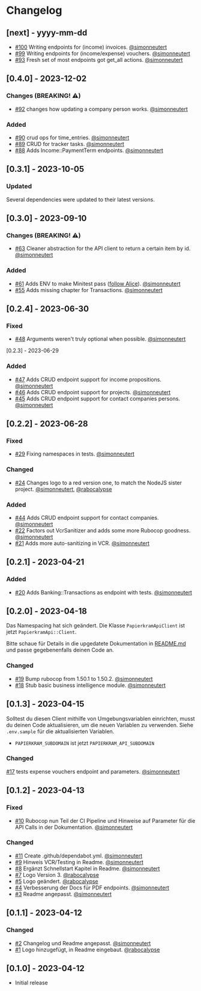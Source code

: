 # Changelog

## [next] - yyyy-mm-dd

- [#100](https://github.com/simonneutert/papierkram_api_client/pull/100) Writing endpoints for (income) invoices. [@simonneutert](https://github.com/simonneutert)
- [#99](https://github.com/simonneutert/papierkram_api_client/pull/99) Writing endpoints for (income/expense) vouchers. [@simonneutert](https://github.com/simonneutert)
- [#93](https://github.com/simonneutert/papierkram_api_client/pull/93) Fresh set of most endpoints got get_all actions. [@simonneutert](https://github.com/simonneutert)

## [0.4.0] - 2023-12-02

### Changes (BREAKING! ⚠️)

- [#92](https://github.com/simonneutert/papierkram_api_client/pull/92) changes how updating a company person works. [@simonneutert](https://github.com/simonneutert)

### Added

- [#90](https://github.com/simonneutert/papierkram_api_client/pull/90) crud ops for time_entries. [@simonneutert](https://github.com/simonneutert)
- [#89](https://github.com/simonneutert/papierkram_api_client/pull/89) CRUD for tracker tasks. [@simonneutert](https://github.com/simonneutert)
- [#88](https://github.com/simonneutert/papierkram_api_client/pull/88) Adds Income::PaymentTerm endpoints. [@simonneutert](https://github.com/simonneutert)

## [0.3.1] - 2023-10-05

### Updated

Several dependencies were updated to their latest versions.

## [0.3.0] - 2023-09-10

### Changes (BREAKING! ⚠️)

- [#63](https://github.com/simonneutert/papierkram_api_client/pull/63) Cleaner abstraction for the API client to return a certain item by id. [@simonneutert](https://github.com/simonneutert)

### Added

- [#61](https://github.com/simonneutert/papierkram_api_client/pull/61) Adds ENV to make Minitest pass ([follow Alice](https://github.com/ordinaryzelig/minispec-metadata/pull/18)). [@simonneutert](https://github.com/simonneutert)
- [#55](https://github.com/simonneutert/papierkram_api_client/pull/55) Adds missing chapter for Transactions. [@simonneutert](https://github.com/simonneutert)

## [0.2.4] - 2023-06-30

### Fixed

- [#48](https://github.com/simonneutert/papierkram_api_client/pull/48) Arguments weren't truly optional when possible. [@simonneutert](https://github.com/simonneutert)

[0.2.3] - 2023-06-29

### Added

- [#47](https://github.com/simonneutert/papierkram_api_client/pull/47) Adds CRUD endpoint support for income propositions. [@simonneutert](https://github.com/simonneutert)
- [#46](https://github.com/simonneutert/papierkram_api_client/pull/46) Adds CRUD endpoint support for projects. [@simonneutert](https://github.com/simonneutert)
- [#45](https://github.com/simonneutert/papierkram_api_client/pull/45) Adds CRUD endpoint support for contact companies persons. [@simonneutert](https://github.com/simonneutert)

## [0.2.2] - 2023-06-28

### Fixed

- [#29](https://github.com/simonneutert/papierkram_api_client/pull/29) Fixing namespaces in tests. [@simonneutert](https://github.com/simonneutert)

### Changed

- [#24](https://github.com/simonneutert/papierkram_api_client/pull/24) Changes logo to a red version one, to match the NodeJS sister project. [@simonneutert](https://github.com/simonneutert), [@rabocalypse](https://github.com/rabocalypse)

### Added

- [#44](https://github.com/simonneutert/papierkram_api_client/pull/44) Adds CRUD endpoint support for contact companies. [@simonneutert](https://github.com/simonneutert)
- [#22](https://github.com/simonneutert/papierkram_api_client/pull/22) Factors out VcrSanitizer and adds some more Rubocop goodness. [@simonneutert](https://github.com/simonneutert)
- [#21](https://github.com/simonneutert/papierkram_api_client/pull/21) Adds more auto-sanitizing in VCR. [@simonneutert](https://github.com/simonneutert)

## [0.2.1] - 2023-04-21

### Added

- [#20](https://github.com/simonneutert/papierkram_api_client/pull/20) Adds Banking::Transactions as endpoint with tests. [@simonneutert](https://github.com/simonneutert)

## [0.2.0] - 2023-04-18

Das Namespacing hat sich geändert. Die Klasse `PapierkramApiClient` ist jetzt `PapierkramApi::Client`.

Bitte schaue für Details in die upgedatete Dokumentation in [README.md](README.md) und passe gegebenenfalls deinen Code an.

### Changed

- [#19](https://github.com/simonneutert/papierkram_api_client/pull/19) Bump rubocop from 1.50.1 to 1.50.2. [@simonneutert](https://github.com/simonneutert)
- [#18](https://github.com/simonneutert/papierkram_api_client/pull/18) Stub basic business intelligence module. [@simonneutert](https://github.com/simonneutert)

## [0.1.3] - 2023-04-15

Solltest du diesen Client mithilfe von Umgebungsvariablen einrichten, musst du deinen Code aktualisieren, um die neuen Variablen zu verwenden. Siehe `.env.sample` für die aktualisierten Variablen.

- `PAPIERKRAM_SUBDOMAIN` ist jetzt `PAPIERKRAM_API_SUBDOMAIN`

### Changed

[#17](https://github.com/simonneutert/papierkram_api_client/pull/17) tests expense vouchers endpoint and parameters. [@simonneutert](https://github.com/simonneutert)

## [0.1.2] - 2023-04-13

### Fixed

- [#10](https://github.com/simonneutert/papierkram_api_client/pull/10) Rubocop nun Teil der CI Pipeline und Hinweise auf Parameter für die API Calls in der Dokumentation. [@simonneutert](https://github.com/simonneutert)

### Changed

- [#11](https://github.com/simonneutert/papierkram_api_client/pull/11) Create .github/dependabot.yml. [@simonneutert](https://github.com/simonneutert)
- [#9](https://github.com/simonneutert/papierkram_api_client/pull/9) Hinweis VCR/Testing in Readme. [@simonneutert](https://github.com/simonneutert)
- [#8](https://github.com/simonneutert/papierkram_api_client/pull/8) Ergänzt Schnellstart Kapitel in Readme. [@simonneutert](https://github.com/simonneutert)
- [#7](https://github.com/simonneutert/papierkram_api_client/pull/7) Logo Version 3. [@rabocalypse](https://github.com/rabocalypse)
- [#5](https://github.com/simonneutert/papierkram_api_client/pull/5) Logo geändert. [@rabocalypse](https://github.com/rabocalypse)
- [#4](https://github.com/simonneutert/papierkram_api_client/pull/4) Verbesserung der Docs für PDF endpoints. [@simonneutert](https://github.com/simonneutert)
- [#3](https://github.com/simonneutert/papierkram_api_client/pull/3) Readme angepasst. [@simonneutert](https://github.com/simonneutert)

## [0.1.1] - 2023-04-12

### Changed

- [#2](https://github.com/simonneutert/papierkram_api_client/pull/2) Changelog und Readme angepasst. [@simonneutert](https://github.com/simonneutert)
- [#1](https://github.com/simonneutert/papierkram_api_client/pull/1) Logo hinzugefügt, in Readme eingebaut. [@rabocalypse](https://github.com/rabocalypse)

## [0.1.0] - 2023-04-12

- Initial release

